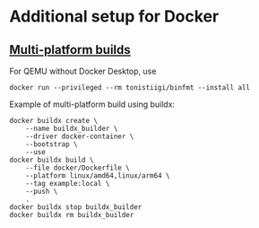# Additional setup for Docker

## [Multi-platform builds](https://docs.docker.com/build/building/multi-platform/)

For QEMU without Docker Desktop, use

```
docker run --privileged --rm tonistiigi/binfmt --install all
```

Example of multi-platform build using buildx:

```
docker buildx create \
	--name buildx_builder \
	--driver docker-container \
	--bootstrap \
	--use
docker buildx build \
    --file docker/Dockerfile \
    --platform linux/amd64,linux/arm64 \
    --tag example:local \
    --push \
    .
docker buildx stop buildx_builder
docker buildx rm buildx_builder
```
